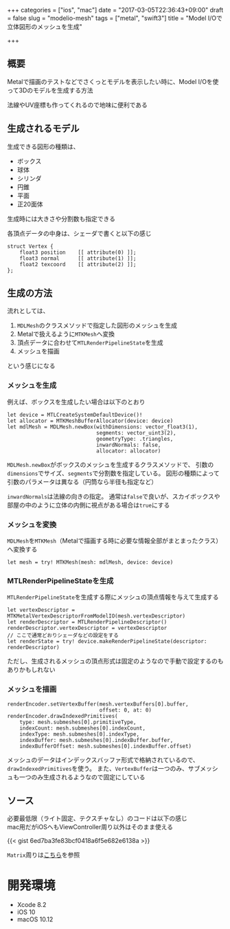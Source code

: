 +++
categories = ["ios", "mac"]
date = "2017-03-05T22:36:43+09:00"
draft = false
slug = "modelio-mesh"
tags = ["metal", "swift3"]
title = "Model I/Oで立体図形のメッシュを生成"

+++

## 概要
Metalで描画のテストなどでさくっとモデルを表示したい時に、Model I/Oを使って3Dのモデルを生成する方法

法線やUV座標も作ってくれるので地味に便利である

<!--more-->

## 生成されるモデル
生成できる図形の種類は、

- ボックス
- 球体
- シリンダ
- 円錐
- 平面
- 正20面体

生成時には大きさや分割数も指定できる

各頂点データの中身は、シェーダで書くと以下の感じ
```
struct Vertex {
    float3 position    [[ attribute(0) ]];
    float3 normal      [[ attribute(1) ]];
    float2 texcoord    [[ attribute(2) ]];
};
```

## 生成の方法
流れとしては、

1. `MDLMesh`のクラスメソッドで指定した図形のメッシュを生成
1. Metalで扱えるように`MTKMesh`へ変換
1. 頂点データに合わせて`MTLRenderPipelineState`を生成
1. メッシュを描画

という感じになる

### メッシュを生成
例えば、ボックスを生成したい場合は以下のとおり
```
let device = MTLCreateSystemDefaultDevice()!
let allocator = MTKMeshBufferAllocator(device: device)
let mdlMesh = MDLMesh.newBox(withDimensions: vector_float3(1),
                             segments: vector_uint3(2),
                             geometryType: .triangles,
                             inwardNormals: false,
                             allocator: allocator)
```
`MDLMesh.newBox`がボックスのメッシュを生成するクラスメソッドで、
引数の`dimensions`でサイズ、`segments`で分割数を指定している。
図形の種類によって引数のパラメータは異なる（円筒なら半径も指定など）

`inwardNormals`は法線の向きの指定。
通常は`false`で良いが、スカイボックスや部屋の中のように立体の内側に視点がある場合は`true`にする

### メッシュを変換
`MDLMesh`を`MTKMesh`（Metalで描画する時に必要な情報全部がまとまったクラス）へ変換する
```
let mesh = try! MTKMesh(mesh: mdlMesh, device: device)
```

### MTLRenderPipelineStateを生成
`MTLRenderPipelineState`を生成する際にメッシュの頂点情報を与えて生成する
```
let vertexDescriptor = MTKMetalVertexDescriptorFromModelIO(mesh.vertexDescriptor)
let renderDescriptor = MTLRenderPipelineDescriptor()
renderDescriptor.vertexDescriptor = vertexDescriptor
// ここで通常どおりシェーダなどの設定をする
let renderState = try! device.makeRenderPipelineState(descriptor: renderDescriptor)
```
ただし、生成されるメッシュの頂点形式は固定のようなので手動で設定するのもありかもしれない

### メッシュを描画
```
renderEncoder.setVertexBuffer(mesh.vertexBuffers[0].buffer,
                              offset: 0, at: 0)
renderEncoder.drawIndexedPrimitives(
    type: mesh.submeshes[0].primitiveType,
    indexCount: mesh.submeshes[0].indexCount,
    indexType: mesh.submeshes[0].indexType,
    indexBuffer: mesh.submeshes[0].indexBuffer.buffer,
    indexBufferOffset: mesh.submeshes[0].indexBuffer.offset)
```
メッシュのデータはインデックスバッファ形式で格納されているので、`drawIndexedPrimitives`を使う。
また、`VertexBuffer`は一つのみ、サブメッシュも一つのみ生成されるようなので固定にしている


## ソース
必要最低限（ライト固定、テクスチャなし）のコードは以下の感じ  
mac用だがiOSへもViewController周り以外はそのまま使える

{{< gist 6ed7ba3fe83bcf0418a6f5e682e6138a >}}

`Matrix`周りは[こちら](https://github.com/mike-neko/MetalTessellation/blob/master/MetalTessellation/Matrix.swift)を参照

# 開発環境
- Xcode 8.2
- iOS 10 
- macOS 10.12
